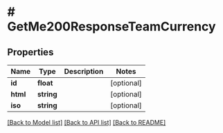 # # GetMe200ResponseTeamCurrency

## Properties

Name | Type | Description | Notes
------------ | ------------- | ------------- | -------------
**id** | **float** |  | [optional]
**html** | **string** |  | [optional]
**iso** | **string** |  | [optional]

[[Back to Model list]](../../README.md#models) [[Back to API list]](../../README.md#endpoints) [[Back to README]](../../README.md)
